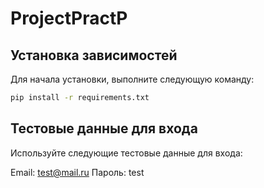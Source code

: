 # ProjectPractP
## Установка зависимостей

Для начала установки, выполните следующую команду:

```bash
pip install -r requirements.txt
```

## Тестовые данные для входа
Используйте следующие тестовые данные для входа:

Email: test@mail.ru
Пароль: test

